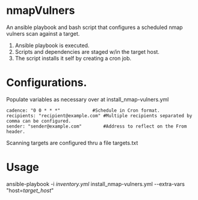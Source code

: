 # nmapVulners
An ansible playbook and bash script that configures a scheduled nmap vulners scan against a target.

1. Ansible playbook is executed.
2. Scripts and dependencies are staged w/in the target host.
3. The script installs it self by creating a cron job.

# Configurations.
Populate variables as necessary over at install_nmap-vulners.yml

	cadence: "0 0 * * *" 			#Schedule in Cron format.
	recipients: "recipient@example.com"	#Multiple recipients separated by comma can be configured.
	sender: "sender@example.com" 		#Address to reflect on the From header.

Scanning targets are configured thru a file targets.txt

# Usage
ansible-playbook -i _inventory.yml_ install_nmap-vulners.yml --extra-vars "host=_target_host_"

